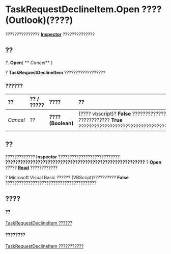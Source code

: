 
# TaskRequestDeclineItem.Open ???? (Outlook)(????)

???????????????  **[Inspector](d7384756-669c-0549-1032-c3b864187994.md)** ??????????????


## ??

 _?_. **Open**( ** _Cancel_** )

 _?_ **TaskRequestDeclineItem** ??????????????????


### ??????



|**??**|**?? / ?????**|**????**|**??**|
|:-----|:-----|:-----|:-----|
| _Cancel_|??|**???? (Boolean)**|(???? vbscript)? **False** ??????????????? ???????????? **True** ????????????????????????????????????????|

## ??

?????????????  **Inspector** ??????????????????????????? **????????????????????????????????????????????????????????** ? **Open** ????? **[Read](aa39ec06-19ed-4655-6990-e4c4c45649d5.md)** ????????????

? Microsoft Visual Basic ?????? (VBScript)?????????? **False** ????????????????????????????????????????


## ????


#### ??


[TaskRequestDeclineItem ??????](e842c7c0-7943-9219-329b-30b892ab99b0.md)
#### ????????


[TaskRequestDeclineItem ???????????](http://msdn.microsoft.com/library/3de31d0d-2444-876c-5d4d-1192851301af%28Office.15%29.aspx)